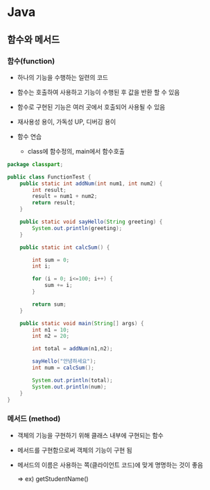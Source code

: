 # Java

## 함수와 메서드

### 함수(function)

- 하나의 기능을 수행하는 일련의 코드
- 함수는 호출하여 사용하고 기능이 수행된 후 값을 반환 할 수 있음
- 함수로 구현된 기능은 여러 곳에서 호출되어 사용될 수 있음
- 재사용성 용이, 가독성 UP, 디버깅 용이

- 함수 연습
  - class에 함수정의, main에서 함수호출

```java
package classpart;

public class FunctionTest {
	public static int addNum(int num1, int num2) {
		int result;
		result = num1 + num2;
		return result;
	}

	public static void sayHello(String greeting) {
		System.out.println(greeting);
	}

	public static int calcSum() {

		int sum = 0;
		int i;

		for (i = 0; i<=100; i++) {
			sum += i;
		}

		return sum;
	}

	public static void main(String[] args) {
		int n1 = 10;
		int n2 = 20;

		int total = addNum(n1,n2);

		sayHello("안녕하세요");
		int num = calcSum();

		System.out.println(total);
		System.out.println(num);
	}
}
```

### 메서드 (method)

- 객체의 기능을 구현하기 위해 클래스 내부에 구현되는 함수
- 메서드를 구현함으로써 객체의 기능이 구현 됨
- 메서드의 이름은 사용하는 쪽(클라이언트 코드)에 맞게 명명하는 것이 좋음

  => ex) getStudentName()
